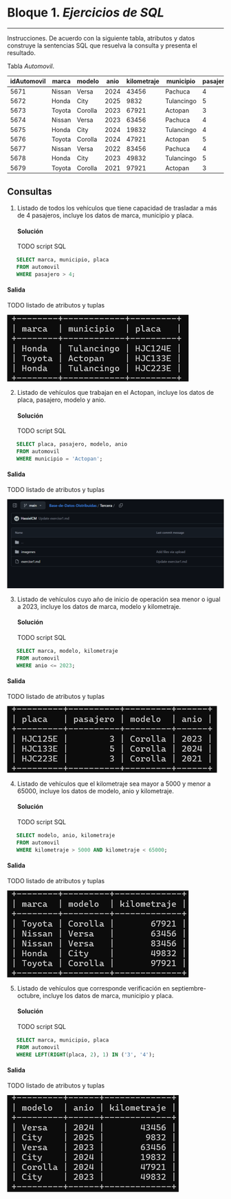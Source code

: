 # Bloque 1. *Ejercicios de SQL*
_______________________________

Instrucciones. De acuerdo con la siguiente tabla, atributos y datos construye la sentencias SQL que resuelva la consulta y presenta el resultado.

Tabla *Automovil*.

| idAutomovil | marca | modelo | anio | kilometraje | municipio | pasajero | placa |
| --------- | --------- | --------- | --------- | --------- | --------- | --------- | --------- |
| 5671 | Nissan | Versa | 2024 | 43456 | Pachuca | 4 | HJC123E |
| 5672 | Honda| City | 2025 | 9832 | Tulancingo | 5 | HJC124E |
| 5673 | Toyota | Corolla | 2023 | 67921 | Actopan| 3 | HJC125E |
| 5674 | Nissan | Versa | 2023 | 63456 | Pachuca | 4 | HJC126E |
| 5675 | Honda| City | 2024 | 19832 | Tulancingo | 4 | HJC133E |
| 5676 | Toyota | Corolla | 2024 | 47921 | Actopan| 5 | HJC133E |
| 5677 | Nissan | Versa | 2022 | 83456 | Pachuca | 4 | HJC223E |
| 5678 | Honda| City | 2023 | 49832 | Tulancingo | 5 | HJC223E |
| 5679 | Toyota | Corolla | 2021 | 97921 | Actopan| 3 | HJC223E |

Consultas
---------------
1. Listado de todos los vehículos que tiene capacidad de trasladar a más de 4 pasajeros, incluye los datos de marca, municipio y placa.
   #### Solución
   TODO script SQL
```sql
   SELECT marca, municipio, placa
   FROM automovil
   WHERE pasajero > 4;
```
   #### Salida
   TODO listado de atributos y tuplas
   
   ![1](imagenes/sentencia1.png)
   
   
2. Listado de vehículos que trabajan en el Actopan, incluye los datos de placa, pasajero, modelo y anio.
   #### Solución
   TODO script SQL
```sql
   SELECT placa, pasajero, modelo, anio
   FROM automovil
   WHERE municipio = 'Actopan';
```
   #### Salida
   TODO listado de atributos y tuplas
   
   ![2](imagenes/sentencia2.png)
   
   
3. Listado de vehículos cuyo año de inicio de operación sea menor o igual a 2023, incluye los datos de marca, modelo y kilometraje.
   #### Solución
   TODO script SQL
```sql
   SELECT marca, modelo, kilometraje
   FROM automovil
   WHERE anio <= 2023;
```
   #### Salida
   TODO listado de atributos y tuplas
      
   ![3](imagenes/sentencia3.png)
   
   
4. Listado de vehículos que el kilometraje sea mayor a 5000 y menor a 65000, incluye los datos de modelo, anio y kilometraje.
   #### Solución
   TODO script SQL
```sql
   SELECT modelo, anio, kilometraje
   FROM automovil
   WHERE kilometraje > 5000 AND kilometraje < 65000;
```
   #### Salida
   TODO listado de atributos y tuplas
      
   ![4](imagenes/sentencia4.png)
   

5. Listado de vehículos que corresponde verificación en septiembre-octubre, incluye los datos de marca, municipio y placa.
   #### Solución
   TODO script SQL
```sql
   SELECT marca, municipio, placa
   FROM automovil
   WHERE LEFT(RIGHT(placa, 2), 1) IN ('3', '4');
```
   #### Salida
   TODO listado de atributos y tuplas
      
   ![5](imagenes/sentencia5.png)
   
